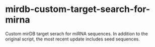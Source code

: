 # mirdb-custom-target-search-for-mirna
Custom mirDB target serach for miRNA sequences. In addition to the original script, the most recent update includes seed sequences. 
